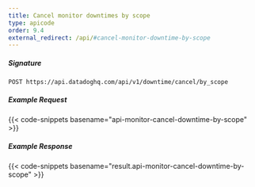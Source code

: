 ```yaml
---
title: Cancel monitor downtimes by scope
type: apicode
order: 9.4
external_redirect: /api/#cancel-monitor-downtime-by-scope
---
```


##### Signature
`POST https://api.datadoghq.com/api/v1/downtime/cancel/by_scope`
##### Example Request
{{< code-snippets basename="api-monitor-cancel-downtime-by-scope" >}}
##### Example Response
{{< code-snippets basename="result.api-monitor-cancel-downtime-by-scope" >}}